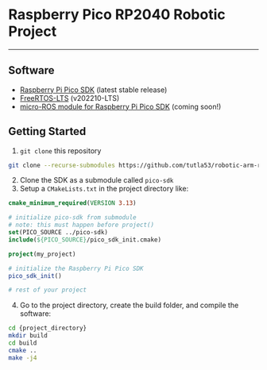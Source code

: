 # Raspberry Pico RP2040 Robotic Project
***
## Software

<ul>
  <li> <a href="https://github.com/raspberrypi/pico-sdk">Raspberry Pi Pico SDK</a> (latest stable release)</li>
  <li> <a href="https://github.com/FreeRTOS/FreeRTOS-LTS/tree/202210-LTS">FreeRTOS-LTS</a> (v202210-LTS) </li>
  <li> <a href="https://github.com/micro-ROS/micro_ros_raspberrypi_pico_sdk.git">micro-ROS module for Raspberry Pi Pico SDK</a> (coming soon!)</li>
</ul> 

## Getting Started
1. `git clone` this repository
```bash
git clone --recurse-submodules https://github.com/tutla53/robotic-arm-rp2040.git
```
2. Clone the SDK as a submodule called `pico-sdk`
3. Setup a `CMakeLists.txt` in the project directory like:

```cmake
cmake_minimum_required(VERSION 3.13)

# initialize pico-sdk from submodule
# note: this must happen before project()
set(PICO_SOURCE ../pico-sdk)
include(${PICO_SOURCE}/pico_sdk_init.cmake)

project(my_project)

# initialize the Raspberry Pi Pico SDK
pico_sdk_init()

# rest of your project
```
4. Go to the project directory, create the build folder, and compile the software:
```bash
cd {project_directory}
mkdir build
cd build
cmake ..
make -j4
```
